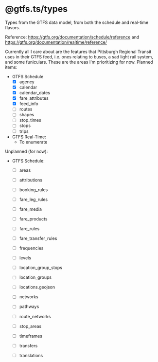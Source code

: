 # @gtfs.ts/types
Types from the GTFS data model, from both the schedule and real-time flavors.

Reference: https://gtfs.org/documentation/schedule/reference and https://gtfs.org/documentation/realtime/reference/

Currently all I care about are the features that Pittsburgh Regional Transit uses in their GTFS feed, i.e. ones relating to buses, a sad light rail system, and some funiculars. These are the areas I'm prioritizing for now. Planned items:

 * GTFS Schedule
     * [x] agency
     * [x] calendar
     * [x] calendar_dates
     * [x] fare_attributes
     * [x] feed_info
     * [ ] routes
     * [ ] shapes
     * [ ] stop_times
     * [ ] stops
     * [ ] trips
 * GTFS Real-Time:
     * To enumerate

Unplanned (for now):

 * GTFS Schedule:
     * [ ] areas
     * [ ] attributions
     * [ ] booking_rules
     * [ ] fare_leg_rules
     * [ ] fare_media
     * [ ] fare_products
     * [ ] fare_rules
     * [ ] fare_transfer_rules
     * [ ] frequencies
     * [ ] levels
     * [ ] location_group_stops
     * [ ] location_groups
     * [ ] locations.geojson
     * [ ] networks
     * [ ] pathways
     * [ ] route_networks
     * [ ] stop_areas
     * [ ] timeframes
     * [ ] transfers
     * [ ] translations

